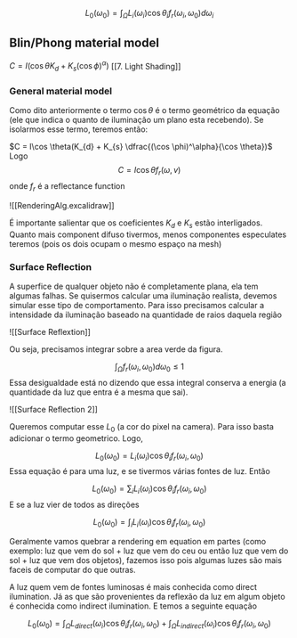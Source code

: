 $$
L_{0}(\omega_{0}) = \int_{\Omega}L_{i}(\omega_{i})\cos \theta_{i} f_{r}(\omega_{i}, \omega_{0})d\omega_{i}
$$

## Blin/Phong material model

$C = I(\cos \theta K_{d} + K_{s} (\cos \phi)^\alpha)$
[[7. Light Shading]]

### General material model

Como dito anteriormente o termo $\cos \theta$ é o termo geométrico da equação (ele que indica o quanto de iluminação um plano esta recebendo). Se isolarmos esse termo, teremos então:

$C = I\cos \theta(K_{d} + K_{s} \dfrac{(\cos \phi)^\alpha}{\cos \theta})$
Logo 
$$C = I \cos \theta f_{r}(\omega, v)$$
onde $f_{r}$ é a reflectance function

![[RenderingAlg.excalidraw]]

É importante salientar que os coeficientes $K_{d}$ e $K_{s}$ estão interligados. Quanto mais component difuso tivermos, menos componentes especulates teremos (pois os dois ocupam o mesmo espaço na mesh)


### Surface Reflection
A superfice de qualquer objeto não é completamente plana, ela tem algumas falhas. Se quisermos calcular uma iluminação realista, devemos simular esse tipo de comportamento. Para isso precisamos calcular a intensidade da iluminação baseado na quantidade de raios daquela região

![[Surface Reflextion]]

Ou seja, precisamos integrar sobre a area verde da figura.

$$\int_{\Omega} f_{r}(\omega_{i}, \omega_{0})d\omega_{0} \le 1$$
Essa desigualdade está no dizendo que essa integral conserva a energia (a quantidade da luz que entra é a mesma que sai).

![[Surface Reflection 2]]

Queremos computar esse $L_{0}$ (a cor do pixel na camera). Para isso basta adicionar o termo geometrico. Logo,

$$L_{0}(\omega_{0}) = L_{i}(\omega_{i})\cos \theta_{i}f_{r}(\omega_{i}, \omega_{0})$$
Essa equação é para uma luz, e se tivermos várias fontes de luz. Então

$$L_{0}(\omega_{0}) = \sum_{i} L_{i}(\omega_{i})\cos \theta_{i}f_{r}(\omega_{i}, \omega_{0})$$
E se a luz vier de todos as direções

$$L_{0}(\omega_{0}) = \int_{i} L_{i}(\omega_{i})\cos \theta_{i}f_{r}(\omega_{i}, \omega_{0})$$

Geralmente vamos quebrar a rendering em equation em partes (como exemplo: luz que vem do sol + luz que vem do ceu ou então luz que vem do sol + luz que vem dos objetos), fazemos isso pois algumas luzes são mais faceis de computar do que outras.

A luz quem vem de fontes luminosas é mais conhecida como direct ilumination. Já as que são provenientes da reflexão da luz em algum objeto é conhecida como indirect ilumination. E temos a seguinte equação

$$L_{0}(\omega_{0}) = \int_{\Omega} L_{direct}(\omega_{i})\cos \theta_{i}f_{r}(\omega_{i}, \omega_{0}) + \int_{\Omega} L_{indirect}(\omega_{i})\cos \theta_{i}f_{r}(\omega_{i}, \omega_{0})$$
